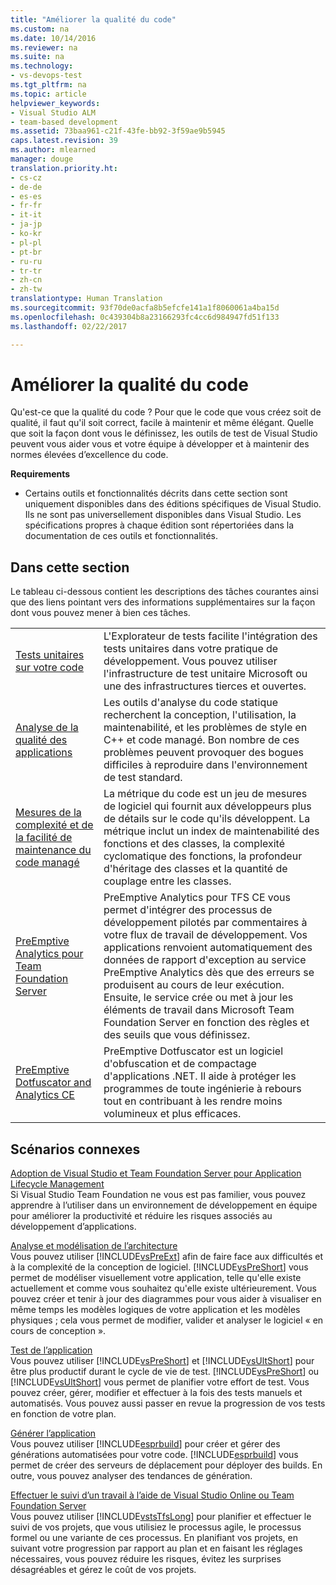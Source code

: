 ```yaml
---
title: "Améliorer la qualité du code"
ms.custom: na
ms.date: 10/14/2016
ms.reviewer: na
ms.suite: na
ms.technology:
- vs-devops-test
ms.tgt_pltfrm: na
ms.topic: article
helpviewer_keywords:
- Visual Studio ALM
- team-based development
ms.assetid: 73baa961-c21f-43fe-bb92-3f59ae9b5945
caps.latest.revision: 39
ms.author: mlearned
manager: douge
translation.priority.ht:
- cs-cz
- de-de
- es-es
- fr-fr
- it-it
- ja-jp
- ko-kr
- pl-pl
- pt-br
- ru-ru
- tr-tr
- zh-cn
- zh-tw
translationtype: Human Translation
ms.sourcegitcommit: 93f70de0acfa8b5efcfe141a1f8060061a4ba15d
ms.openlocfilehash: 0c439304b8a23166293fc4cc6d984947fd51f133
ms.lasthandoff: 02/22/2017

---
```

# <a name="improve-code-quality"></a>Améliorer la qualité du code
Qu'est-ce que la qualité du code ? Pour que le code que vous créez soit de qualité, il faut qu'il soit correct, facile à maintenir et même élégant. Quelle que soit la façon dont vous le définissez, les outils de test de Visual Studio peuvent vous aider vous et votre équipe à développer et à maintenir des normes élevées d’excellence du code.  
  
 **Requirements**  
  
-   Certains outils et fonctionnalités décrits dans cette section sont uniquement disponibles dans des éditions spécifiques de Visual Studio. Ils ne sont pas universellement disponibles dans Visual Studio. Les spécifications propres à chaque édition sont répertoriées dans la documentation de ces outils et fonctionnalités.  
  
## <a name="in-this-section"></a>Dans cette section  
 Le tableau ci-dessous contient les descriptions des tâches courantes ainsi que des liens pointant vers des informations supplémentaires sur la façon dont vous pouvez mener à bien ces tâches.  
  
|||  
|-|-|  
|[Tests unitaires sur votre code](../test/unit-test-your-code.md)|L'Explorateur de tests facilite l'intégration des tests unitaires dans votre pratique de développement. Vous pouvez utiliser l'infrastructure de test unitaire Microsoft ou une des infrastructures tierces et ouvertes.|  
|[Analyse de la qualité des applications](../code-quality/analyzing-application-quality-by-using-code-analysis-tools.md)|Les outils d'analyse du code statique recherchent la conception, l'utilisation, la maintenabilité, et les problèmes de style en C++ et code managé. Bon nombre de ces problèmes peuvent provoquer des bogues difficiles à reproduire dans l'environnement de test standard.|  
|[Mesures de la complexité et de la facilité de maintenance du code managé](../code-quality/measuring-complexity-and-maintainability-of-managed-code.md)|La métrique du code est un jeu de mesures de logiciel qui fournit aux développeurs plus de détails sur le code qu'ils développent. La métrique inclut un index de maintenabilité des fonctions et des classes, la complexité cyclomatique des fonctions, la profondeur d'héritage des classes et la quantité de couplage entre les classes.|  
|[PreEmptive Analytics pour Team Foundation Server](http://msdn.microsoft.com/library/hh973124.aspx)|PreEmptive Analytics pour TFS CE vous permet d'intégrer des processus de développement pilotés par commentaires à votre flux de travail de développement. Vos applications renvoient automatiquement des données de rapport d'exception au service PreEmptive Analytics dès que des erreurs se produisent au cours de leur exécution. Ensuite, le service crée ou met à jour les éléments de travail dans Microsoft Team Foundation Server en fonction des règles et des seuils que vous définissez.|  
|[PreEmptive Dotfuscator and Analytics CE](assetId:///25d195d4-9f76-4dcc-9fbb-eeb9bdca9a3f)|PreEmptive Dotfuscator est un logiciel d'obfuscation et de compactage d'applications .NET. Il aide à protéger les programmes de toute ingénierie à rebours tout en contribuant à les rendre moins volumineux et plus efficaces.|  
  
## <a name="related-scenarios"></a>Scénarios connexes  
 [Adoption de Visual Studio et Team Foundation Server pour Application Lifecycle Management](assetId:///7ae9182f-4762-4bd3-b238-39ce987932e5)  
 Si Visual Studio Team Foundation ne vous est pas familier, vous pouvez apprendre à l’utiliser dans un environnement de développement en équipe pour améliorer la productivité et réduire les risques associés au développement d’applications.  
  
 [Analyse et modélisation de l’architecture](../modeling/analyze-and-model-your-architecture.md)  
 Vous pouvez utiliser [!INCLUDE[vsPreExt](../test/includes/vspreext_md.md)] afin de faire face aux difficultés et à la complexité de la conception de logiciel. [!INCLUDE[vsPreShort](../test/includes/vspreshort_md.md)] vous permet de modéliser visuellement votre application, telle qu'elle existe actuellement et comme vous souhaitez qu'elle existe ultérieurement. Vous pouvez créer et tenir à jour des diagrammes pour vous aider à visualiser en même temps les modèles logiques de votre application et les modèles physiques ; cela vous permet de modifier, valider et analyser le logiciel « en cours de conception ».  
  
 [Test de l’application](https://www.visualstudio.com/docs/test/overview)  
 Vous pouvez utiliser [!INCLUDE[vsPreShort](../test/includes/vspreshort_md.md)] et [!INCLUDE[vsUltShort](../test/includes/vsultshort_md.md)] pour être plus productif durant le cycle de vie de test. [!INCLUDE[vsPreShort](../test/includes/vspreshort_md.md)] ou [!INCLUDE[vsUltShort](../test/includes/vsultshort_md.md)] vous permet de planifier votre effort de test. Vous pouvez créer, gérer, modifier et effectuer à la fois des tests manuels et automatisés. Vous pouvez aussi passer en revue la progression de vos tests en fonction de votre plan.  
  
 [Générer l’application](https://www.visualstudio.com/docs/build/overview)  
 Vous pouvez utiliser [!INCLUDE[esprbuild](../test/includes/esprbuild_md.md)] pour créer et gérer des générations automatisées pour votre code. [!INCLUDE[esprbuild](../test/includes/esprbuild_md.md)] vous permet de créer des serveurs de déplacement pour déployer des builds. En outre, vous pouvez analyser des tendances de génération.  
  
 [Effectuer le suivi d’un travail à l’aide de Visual Studio Online ou Team Foundation Server](https://www.visualstudio.com/docs/work/overview)  
 Vous pouvez utiliser [!INCLUDE[vstsTfsLong](../test/includes/vststfslong_md.md)] pour planifier et effectuer le suivi de vos projets, que vous utilisiez le processus agile, le processus formel ou une variante de ces processus. En planifiant vos projets, en suivant votre progression par rapport au plan et en faisant les réglages nécessaires, vous pouvez réduire les risques, évitez les surprises désagréables et gérez le coût de vos projets.
